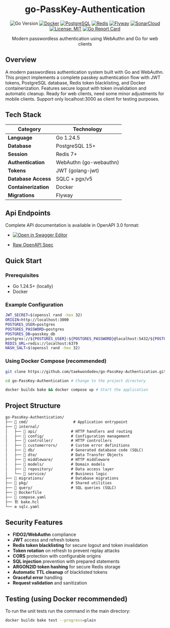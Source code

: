 <div align="center">

# go-PassKey-Authentication

![Go Version](https://img.shields.io/badge/Go-1.24.5-blue.svg)
[![Docker](https://img.shields.io/badge/Docker-2496ED?logo=docker&logoColor=white)](https://www.docker.com/)
[![PostgreSQL](https://img.shields.io/badge/PostgreSQL-4169E1?logo=postgresql&logoColor=white)](https://www.postgresql.org/)
[![Redis](https://img.shields.io/badge/Redis-DC382D?logo=redis&logoColor=white)](https://redis.io/)
[![Flyway](https://img.shields.io/badge/Flyway-CC0200?logo=flyway&logoColor=white)](https://flywaydb.org/)
[![SonarCloud](https://img.shields.io/badge/SonarCloud-F3702A?logo=sonarcloud&logoColor=white)](https://sonarcloud.io/)
[![License: MIT](https://img.shields.io/badge/License-MIT-yellow.svg)](https://opensource.org/licenses/MIT)
[![Go Report Card](https://goreportcard.com/badge/github.com/taekwondodev/go-PassKey-Authentication)](https://goreportcard.com/report/github.com/taekwondodev/go-PassKey-Authentication)

Modern passwordless authentication using WebAuthn and Go for web clients

</div>

## Overview

A modern passwordless authentication system built with Go and WebAuthn. This project implements a complete passkey authentication flow with JWT tokens, PostgreSQL database, Redis token blacklisting, and Docker containerization. Features secure logout with token invalidation and automatic cleanup. Ready for web clients, need some minor adjustments for mobile clients. Support only localhost:3000 as client for testing purposes.

## Tech Stack

| Category             | Technology             |
|----------------------|------------------------|
| **Language**         | Go 1.24.5              |
| **Database**         | PostgreSQL 15+         |
| **Session**          | Redis 7+               |
| **Authentication**   | WebAuthn (go-webauthn) |
| **Tokens**           | JWT (golang-jwt)       |
| **Database Access**  | SQLC + pgx/v5          |
| **Containerization** | Docker                 |
| **Migrations**       | Flyway                 |

## Api Endpoints

Complete API documentation is available in OpenAPI 3.0 format:

- [![Open in Swagger Editor](https://img.shields.io/badge/Swagger-Editor-%23Clojure?style=for-the-badge&logo=swagger)](https://editor.swagger.io/?url=https://raw.githubusercontent.com/taekwondodev/go-PassKey-Authentication/main/internal/api/openapi.yaml)

- [Raw OpenAPI Spec](internal/api/openapi.yaml)

## Quick Start

### Prerequisites

- Go 1.24.5+ (locally)
- Docker

### Example Configuration

```bash
JWT_SECRET=$(openssl rand -hex 32)
ORIGIN=http://localhost:3000
POSTGRES_USER=postgres
POSTGRES_PASSWORD=postgres
POSTGRES_DB=passkey_db
postgres://${POSTGRES_USER}:${POSTGRES_PASSWORD}@localhost:5432/${POSTGRES_DB}?sslmode=disable
REDIS_URL=redis://localhost:6379
HASH_SALT=$(openssl rand -hex 32)
```

### Using Docker Compose (recommended)

```bash
git clone https://github.com/taekwondodev/go-PassKey-Authentication.git # Clone the repository

cd go-PassKey-Authentication # Change to the project directory

docker buildx bake && docker compose up # Start the application
```

## Project Structure

```txt
go-PassKey-Authentication/
├── 📁 cmd/                    # Application entrypoint
├── 📁 internal/
│   ├── 📁 api/               # HTTP handlers and routing
│   ├── 📁 config/            # Configuration management
│   ├── 📁 controller/        # HTTP controllers
│   ├── 📁 customerrors/      # Custom error definitions
│   ├── 📁 db/                # Generated database code (SQLC)
│   ├── 📁 dto/               # Data Transfer Objects
│   ├── 📁 middleware/        # HTTP middleware
│   ├── 📁 models/            # Domain models
│   ├── 📁 repository/        # Data access layer
│   └── 📁 service/           # Business logic
├── 📁 migrations/            # Database migrations
├── 📁 pkg/                   # Shared utilities
├── 📁 query/                 # SQL queries (SQLC)
├── 🐳 Dockerfile
├── 🐳 compose.yaml
├── 🏗️ bake.hcl
└── ⚙️ sqlc.yaml
```

## Security Features

- **FIDO2/WebAuthn** compliance
- **JWT** access and refresh tokens
- **Redis token blacklisting** for secure logout and token invalidation
- **Token rotation** on refresh to prevent replay attacks
- **CORS** protection with configurable origins
- **SQL injection** prevention with prepared statements
- **ARGON2ID token hashing** for secure Redis storage
- **Automatic TTL cleanup** of blacklisted tokens
- **Graceful error** handling
- **Request validation** and sanitization

## Testing (using Docker recommended)

To run the unit tests run the command in the main directory:

```bash
docker buildx bake test --progress=plain
```
